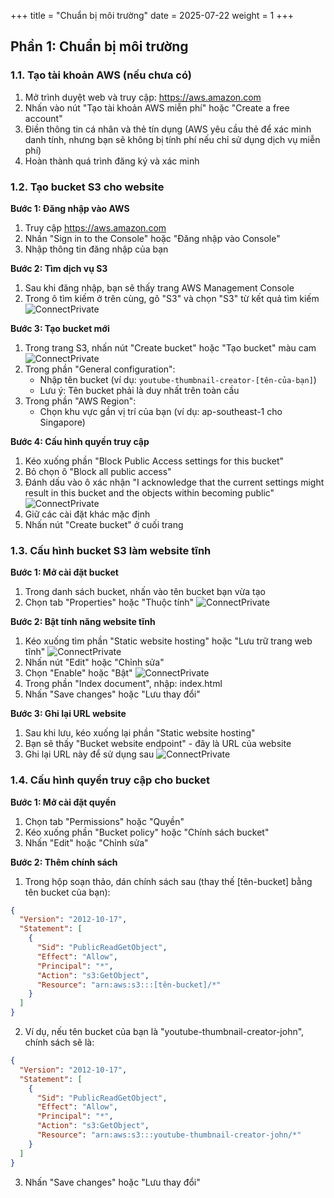 +++
title = "Chuẩn bị môi trường"
date = 2025-07-22
weight = 1
+++

## Phần 1: Chuẩn bị môi trường

### 1.1. Tạo tài khoản AWS (nếu chưa có)

1. Mở trình duyệt web và truy cập: https://aws.amazon.com
2. Nhấn vào nút "Tạo tài khoản AWS miễn phí" hoặc "Create a free account"
3. Điền thông tin cá nhân và thẻ tín dụng (AWS yêu cầu thẻ để xác minh danh tính, nhưng bạn sẽ không bị tính phí nếu chỉ sử dụng dịch vụ miễn phí)
4. Hoàn thành quá trình đăng ký và xác minh

### 1.2. Tạo bucket S3 cho website

**Bước 1: Đăng nhập vào AWS**

1. Truy cập https://aws.amazon.com
2. Nhấn "Sign in to the Console" hoặc "Đăng nhập vào Console"
3. Nhập thông tin đăng nhập của bạn

**Bước 2: Tìm dịch vụ S3**

1. Sau khi đăng nhập, bạn sẽ thấy trang AWS Management Console
2. Trong ô tìm kiếm ở trên cùng, gõ "S3" và chọn "S3" từ kết quả tìm kiếm
   ![ConnectPrivate](/images/1.introduce/1.1.png)

**Bước 3: Tạo bucket mới**

1. Trong trang S3, nhấn nút "Create bucket" hoặc "Tạo bucket" màu cam
   ![ConnectPrivate](/images/1.introduce/1.2.png)
2. Trong phần "General configuration":
   - Nhập tên bucket (ví dụ: `youtube-thumbnail-creator-[tên-của-bạn]`)
   - Lưu ý: Tên bucket phải là duy nhất trên toàn cầu
3. Trong phần "AWS Region":
   - Chọn khu vực gần vị trí của bạn (ví dụ: ap-southeast-1 cho Singapore)

**Bước 4: Cấu hình quyền truy cập**

1. Kéo xuống phần "Block Public Access settings for this bucket"
2. Bỏ chọn ô "Block all public access"
3. Đánh dấu vào ô xác nhận "I acknowledge that the current settings might result in this bucket and the objects within becoming public"
   ![ConnectPrivate](/images/1.introduce/1.3.png)
4. Giữ các cài đặt khác mặc định
5. Nhấn nút "Create bucket" ở cuối trang

### 1.3. Cấu hình bucket S3 làm website tĩnh

**Bước 1: Mở cài đặt bucket**

1. Trong danh sách bucket, nhấn vào tên bucket bạn vừa tạo
2. Chọn tab "Properties" hoặc "Thuộc tính"
   ![ConnectPrivate](/images/1.introduce/1.4.1.png)

**Bước 2: Bật tính năng website tĩnh**

1. Kéo xuống tìm phần "Static website hosting" hoặc "Lưu trữ trang web tĩnh"
   ![ConnectPrivate](/images/1.introduce/1.4.2.png)
2. Nhấn nút "Edit" hoặc "Chỉnh sửa"
3. Chọn "Enable" hoặc "Bật"
   ![ConnectPrivate](/images/1.introduce/1.4.3.png)
4. Trong phần "Index document", nhập: index.html
5. Nhấn "Save changes" hoặc "Lưu thay đổi"

**Bước 3: Ghi lại URL website**

1. Sau khi lưu, kéo xuống lại phần "Static website hosting"
2. Bạn sẽ thấy "Bucket website endpoint" - đây là URL của website
3. Ghi lại URL này để sử dụng sau
   ![ConnectPrivate](/images/1.introduce/1.4.4.png)

### 1.4. Cấu hình quyền truy cập cho bucket

**Bước 1: Mở cài đặt quyền**

1. Chọn tab "Permissions" hoặc "Quyền"
2. Kéo xuống phần "Bucket policy" hoặc "Chính sách bucket"
3. Nhấn "Edit" hoặc "Chỉnh sửa"

**Bước 2: Thêm chính sách**

1. Trong hộp soạn thảo, dán chính sách sau (thay thế [tên-bucket] bằng tên bucket của bạn):

```json
{
  "Version": "2012-10-17",
  "Statement": [
    {
      "Sid": "PublicReadGetObject",
      "Effect": "Allow",
      "Principal": "*",
      "Action": "s3:GetObject",
      "Resource": "arn:aws:s3:::[tên-bucket]/*"
    }
  ]
}
```

2. Ví dụ, nếu tên bucket của bạn là "youtube-thumbnail-creator-john", chính sách sẽ là:

```json
{
  "Version": "2012-10-17",
  "Statement": [
    {
      "Sid": "PublicReadGetObject",
      "Effect": "Allow",
      "Principal": "*",
      "Action": "s3:GetObject",
      "Resource": "arn:aws:s3:::youtube-thumbnail-creator-john/*"
    }
  ]
}
```

3. Nhấn "Save changes" hoặc "Lưu thay đổi"
